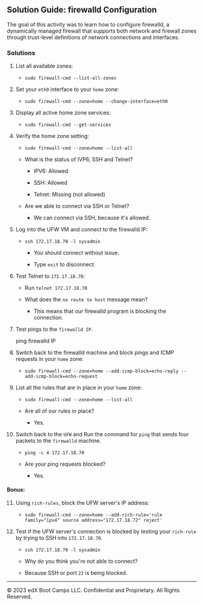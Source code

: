 ## Solution Guide: firewalld Configuration

The goal of this activity was to learn how to configure firewalld, a dynamically managed firewall that supports both network and firewall zones through trust-level definitions of network connections and interfaces.

### Solutions

1. List all available zones:

    - `sudo firewall-cmd --list-all-zones`

2. Set your `eth0` interface to your `home` zone:

    - `sudo firewall-cmd --zone=home --change-interface=eth0`

3. Display all active home zone services: 

   - `sudo firewall-cmd --get-services`
    
4. Verify the home zone setting:

    - `sudo firewall-cmd --zone=home --list-all`
        
    - What is the status of IVP6, SSH and Telnet?  

        - IPV6: Allowed

        - SSH: Allowed

        - Telnet: Missing (not allowed)
    
    - Are we able to connect via SSH or Telnet?

        - We can connect via SSH, because it's allowed.

5. Log into the UFW VM and connect to the firewalld IP:

     - `ssh 172.17.18.70 -l sysadmin`

        - You should connect without issue.

        - Type `exit` to disconnect.

6. Test Telnet to `172.17.18.70`:

    - Run `telnet 172.17.18.70`

    - What does the `no route to host` message mean?
        
        - This means that our firewalld program is blocking the connection.
 
7. Test pings to the `firewalld IP`.  

   ping firewalld IP

8. Switch back to the firewalld machine and block pings and ICMP requests in your `home` zone:

    - `sudo firewall-cmd --zone=home --add-icmp-block=echo-reply --add-icmp-block=echo-request`

9. List all the rules that are in place in your `home` zone:

    - `sudo firewall-cmd --zone=home --list-all`

    - Are all of our rules in place?
         
         - Yes.

10. Switch back to the `UFW` and Run the command for `ping` that sends four packets to the `firewalld` machine.

    - `ping -c 4 172.17.18.70`

    - Are your ping requests blocked?

        - Yes.

#### Bonus:

11. Using `rich-rules`, block the UFW server's IP address:

    - `sudo firewall-cmd --zone=home --add-rich-rule='rule family="ipv4" source address="172.17.18.72" reject'`

12. Test if the UFW server's connection is blocked by testing your `rich-rule` by trying to SSH into `172.17.18.70`.

    - `ssh 172.17.18.70 -l sysadmin`
    
    - Why do you think you're not able to connect?

     - Because SSH or port `22` is being blocked.

---

© 2023 edX Boot Camps LLC. Confidential and Proprietary. All Rights Reserved.

